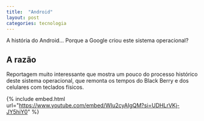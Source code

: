 ```yaml
---
title:  "Android"
layout: post
categories: tecnologia 
---
```


A história do Android... Porque a Google criou este sistema operacional?  


## A razão 

Reportagem muito interessante que mostra um pouco do processo histórico deste sistema operacional, que remonta os tempos do Black Berry e dos celulares com teclados físicos.  

{% include embed.html url="https://www.youtube.com/embed/WIu2cyAIgQM?si=UDHLrVKj-JY5hiY0" %}

